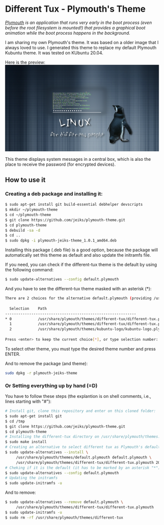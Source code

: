 # Different Tux - Plymouth's Theme

_[Plymouth](https://www.freedesktop.org/wiki/Software/Plymouth/) is an application that runs very early in the boot process (even before the root filesystem is mounted!) that provides a graphical boot animation while the boot process happens in the background._

I am sharing my own Plymouth's theme. It was based on a older image that I always loved to use. I generated this theme to replace my default Plymouth Kubuntu theme. It was tested on KUbuntu 20.04.

Here is the preview:
![different-tux-preview](theme-preview.png)

This theme displays system messages in a central box, which is also the place to receive the password (for encrypted devices).

## How to use it

### Creating a deb package and installing it:
```sh
$ sudo apt-get install git build-essential debhelper devscripts
$ mkdir ~/plymouth-theme
$ cd ~/plymouth-theme
$ git clone https://github.com/jeiks/plymouth-theme.git
$ cd plymouth-theme
$ debuild -sa -d
$ cd ..
$ sudo dpkg -i plymouth-jeiks-theme_1.0.1_amd64.deb
```
Installing this package (.deb file) is a good option, because the package will automatically set this theme as default and also update the initramfs file.

If you need, you can check if the different-tux theme is the default by using the following command:
```sh
$ sudo update-alternatives --config default.plymouth
```
And you have to see the different-tux theme masked with an asterisk (*):
```sh
There are 2 choices for the alternative default.plymouth (providing /usr/share/plymouth/themes/default.plymouth).

  Selection    Path                                                             Priority   Status
------------------------------------------------------------
* 0            /usr/share/plymouth/themes/different-tux/different-tux.plymouth   200       auto mode
  1            /usr/share/plymouth/themes/different-tux/different-tux.plymouth   200       manual mode
  2            /usr/share/plymouth/themes/kubuntu-logo/kubuntu-logo.plymouth     150       manual mode

Press <enter> to keep the current choice[*], or type selection number:
```

To select other theme, you must type the desired theme number and press ENTER.

And to remove the package (and theme):
```sh
sudo dpkg -r plymouth-jeiks-theme
```

### Or Setting everything up by hand (=D)

You have to follow these steps (the explantion is on shell comments, i.e., lines starting with "#"):
```sh
# Install git, clone this repository and enter on this cloned folder:
$ sudo apt-get install git
$ cd /tmp
$ git clone https://github.com/jeiks/plymouth-theme.git
$ cd plymouth-theme
# Installing the different-tux directory on /usr/share/plymouth/themes:
$ sudo make install
# Creating an alternative to select different tux as Plymouth's default theme:
$ sudo update-alternatives --install \
     /usr/share/plymouth/themes/default.plymouth default.plymouth \
     /usr/share/plymouth/themes/different-tux/different-tux.plymouth 200
# Cheking if it is the default (it has to be marked by an asterisk "*"):
$ sudo update-alternatives --config default.plymouth
# Updating the initramfs
$ sudo update-initramfs -u
```

And to remove:
```sh
$ sudo update-alternatives --remove default.plymouth \
     /usr/share/plymouth/themes/different-tux/different-tux.plymouth
$ sudo update-initramfs -u
$ sudo rm -rf /usr/share/plymouth/themes/different-tux
```
